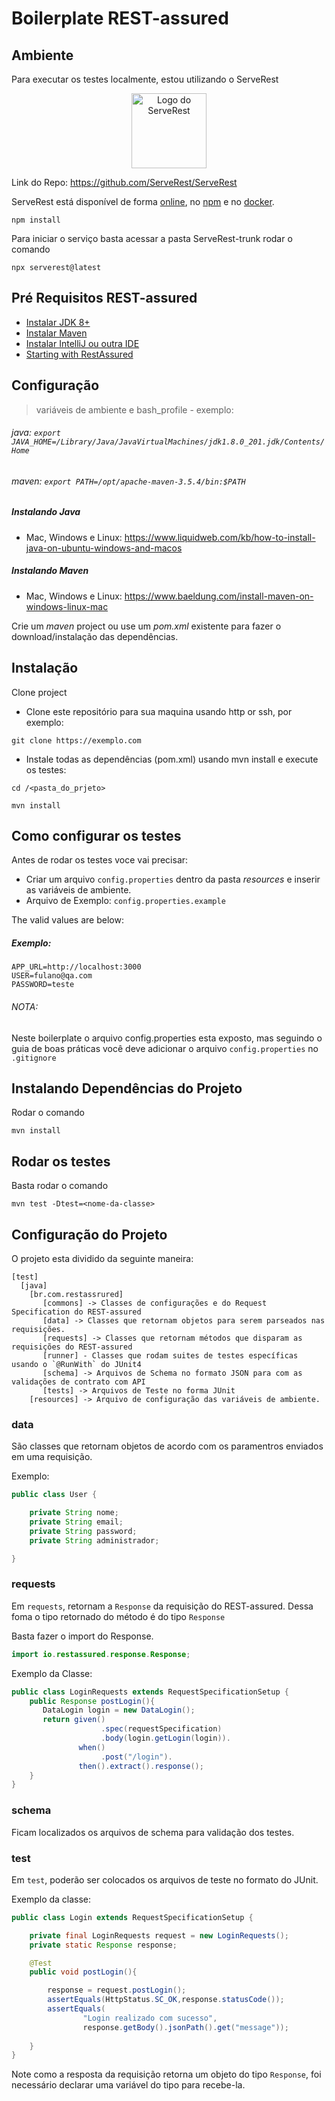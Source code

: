 # __Boilerplate REST-assured__

## __Ambiente__
Para executar os testes localmente, estou utilizando o ServeRest

<p align="center">
 <img alt="Logo do ServeRest" src="https://user-images.githubusercontent.com/29241659/115161869-6a017e80-a076-11eb-9bbe-c391eff410db.png" height="120">
</p>

Link do Repo: https://github.com/ServeRest/ServeRest

ServeRest está disponível de forma [online](https://serverest.dev), no [npm](https://www.npmjs.com/package/serverest) e no [docker](https://hub.docker.com/r/paulogoncalvesbh/serverest/).
```
npm install
```
Para iniciar o serviço basta acessar a pasta ServeRest-trunk rodar o comando
```
npx serverest@latest

```

## Pré Requisitos REST-assured

- [Instalar JDK 8+](https://www.oracle.com/java/technologies/javase-downloads.html)
- [Instalar Maven](https://maven.apache.org/install.html)
- [Instalar IntelliJ ou outra IDE](https://www.jetbrains.com/idea/download/)
- [Starting with RestAssured](https://github.com/rest-assured/rest-assured/wiki/GettingStarted)

## Configuração

> variáveis de ambiente e bash_profile - exemplo:

###### java: `export JAVA_HOME=/Library/Java/JavaVirtualMachines/jdk1.8.0_201.jdk/Contents/Home`

###### maven: `export PATH=/opt/apache-maven-3.5.4/bin:$PATH`

##### Instalando Java
- Mac, Windows e Linux: https://www.liquidweb.com/kb/how-to-install-java-on-ubuntu-windows-and-macos

##### Instalando Maven
- Mac, Windows e Linux: https://www.baeldung.com/install-maven-on-windows-linux-mac


Crie um _maven_ project ou use um _pom.xml_ existente para fazer o download/instalação das dependências.

## Instalação

Clone project

- Clone este repositório para sua maquina usando http or ssh, por exemplo:

`git clone https://exemplo.com`

- Instale todas as dependências (pom.xml)  usando mvn install e execute os testes:

`cd /<pasta_do_prjeto>`

`mvn install`

## Como configurar os testes

Antes de rodar os testes voce vai precisar:

- Criar um arquivo `config.properties` dentro da pasta *resources* e inserir as variáveis de ambiente.
- Arquivo de Exemplo: `config.properties.example`

The valid values are below:

##### Exemplo:
```
APP_URL=http://localhost:3000
USER=fulano@qa.com
PASSWORD=teste
```
###### NOTA:
Neste boilerplate o arquivo config.properties esta exposto, mas seguindo o guia de boas práticas
você deve adicionar o arquivo `config.properties` no `.gitignore`


## __Instalando Dependências do Projeto__
Rodar o comando
```
mvn install
```
## __Rodar os testes__
Basta rodar o comando
```
mvn test -Dtest=<nome-da-classe>
```

## __Configuração do Projeto__

O projeto esta dividido da seguinte maneira:


    [test]
      [java]
        [br.com.restassrured]
           [commons] -> Classes de configurações e do Request Specification do REST-assured
           [data] -> Classes que retornam objetos para serem parseados nas requisições.
           [requests] -> Classes que retornam métodos que disparam as requisições do REST-assured
           [runner] - Classes que rodam suites de testes específicas usando o `@RunWith` do JUnit4
           [schema] -> Arquivos de Schema no formato JSON para com as validações de contrato com API
           [tests] -> Arquivos de Teste no forma JUnit
        [resources] -> Arquivo de configuração das variáveis de ambiente.

### __data__
São classes que retornam objetos de acordo com os paramentros enviados em uma requisição.

Exemplo:

```java
public class User {

    private String nome;
    private String email;
    private String password;
    private String administrador;

}
```

### __requests__

Em `requests`, retornam a `Response` da requisição do REST-assured.
Dessa foma o tipo retornado do método é do tipo ``Response``

Basta fazer o import do Response.

```java
import io.restassured.response.Response;
```

Exemplo da Classe:

```java
public class LoginRequests extends RequestSpecificationSetup {
    public Response postLogin(){
       DataLogin login = new DataLogin();
       return given()
                    .spec(requestSpecification)
                    .body(login.getLogin(login)).
               when()
                    .post("/login").
               then().extract().response();
    }
}
```

### __schema__

Ficam localizados os arquivos de schema para validação dos testes.


### __test__
Em ``test``, poderão ser colocados os arquivos de teste no formato do JUnit.


Exemplo da classe:

```java
public class Login extends RequestSpecificationSetup {

    private final LoginRequests request = new LoginRequests();
    private static Response response;

    @Test
    public void postLogin(){

        response = request.postLogin();
        assertEquals(HttpStatus.SC_OK,response.statusCode());
        assertEquals(
                "Login realizado com sucesso",
                response.getBody().jsonPath().get("message"));
        
    }
}
```

Note como a resposta da requisição retorna um objeto do tipo `Response`, foi necessário declarar
uma variável do tipo para recebe-la.